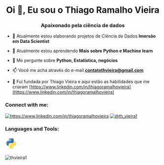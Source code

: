 <h1 align="center">Oi 👋, Eu sou o Thiago Ramalho Vieira</h1>
<h3 align="center">Apaixonado pela ciência de dados</h3>

- 🔭 Atualmente estou elaborando projetos de Ciência de Dados **Imersão em Data Scientist**

- 🌱 Atualmente estou aprendendo **Mais sobre Python e Machine learn**

- 💬 Me pergunte sobre **Python, Estatística, negócios**

- 📫 Você me acha através do e-mail **contatothvieira@gmail.com**

- 📄 Fui fundada por Thiago Vieira e aqui estão as habilidades que me criaram [https://www.linkedin.com/in/thiagoramalhovieira](https://www.linkedin.com/in/thiagoramalhovieira)

<h3 align="left">Connect with me:</h3>
<p align="left">
<a href="https://linkedin.com/in/https://www.linkedin.com/in/thiagoramalhovieira" target="blank"><img align="center" src="https://raw.githubusercontent.com/rahuldkjain/github-profile-readme-generator/master/src/images/icons/Social/linked-in-alt.svg" alt="https://www.linkedin.com/in/thiagoramalhovieira" height="30" width="40" /></a>
<a href="https://instagram.com/@th_vieira1" target="blank"><img align="center" src="https://raw.githubusercontent.com/rahuldkjain/github-profile-readme-generator/master/src/images/icons/Social/instagram.svg" alt="@th_vieira1" height="30" width="40" /></a>
</p>

<h3 align="left">Languages and Tools:</h3>
<p align="left"> <a href="https://www.python.org" target="_blank" rel="noreferrer"> <img src="https://raw.githubusercontent.com/devicons/devicon/master/icons/python/python-original.svg" alt="python" width="40" height="40"/> </a> </p>

<p><img align="center" src="https://github-readme-stats.vercel.app/api/top-langs?username=thvieira1&show_icons=true&locale=en&layout=compact" alt="thvieira1" /></p>


<!---
- 👋 Oi, eu me chamo Thiago Ramalho Vieira, mas pode me chamar de @thvieira1
- 👀 I’m interested in ...
- 🌱 I’m currently learning ...
- 💞️ I’m looking to collaborate on ...
- 📫 How to reach me ...

<!---
thvieira1/thvieira1 is a ✨ special ✨ repository because its `README.md` (this file) appears on your GitHub profile.
You can click the Preview link to take a look at your changes.
--->
